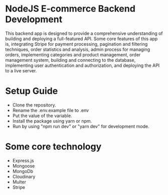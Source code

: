 # NodeJS E-commerce Backend Development

This backend app is designed to provide  a comprehensive understanding of building and deploying a full-featured API. Some core features of this app is, integrating Stripe for payment processing, pagination and filtering techniques, order statistics and analysis, admin process for managing orders, implementing categories and product management, order management system, building and connecting to the database, implementing user authentication and authorization, and deploying the API to a live server.

# Setup Guide

- Clone the repository.
- Rename the .env.example file to .env
- Put the value of the variable.
- Install the package using yarn or npm.
- Run by using "npm run dev" or "yarn dev" for development mode.

# Some core technology
- Express.js
- Mongoose
- MongoDb
- Cloudinary 
- Multer 
- Stripe 